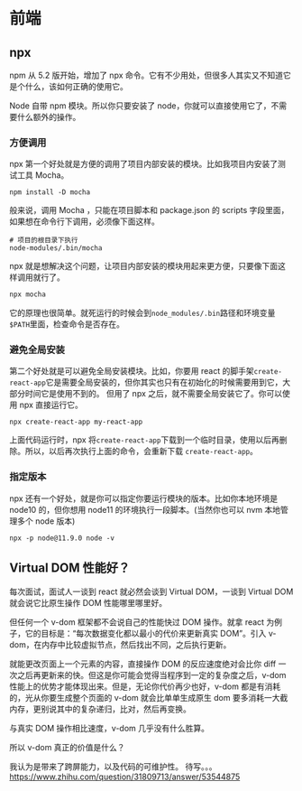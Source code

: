 # 前端

## npx

npm 从 5.2 版开始，增加了 npx 命令。它有不少用处，但很多人其实又不知道它是个什么，该如何正确的使用它。

Node 自带 npm 模块。所以你只要安装了 node，你就可以直接使用它了，不需要什么额外的操作。

### 方便调用

npx 第一个好处就是方便的调用了项目内部安装的模块。比如我项目内安装了测试工具 Mocha。

```shell
npm install -D mocha
```

般来说，调用 Mocha ，只能在项目脚本和 package.json 的 scripts 字段里面， 如果想在命令行下调用，必须像下面这样。

```shell
# 项目的根目录下执行
node-modules/.bin/mocha
```

npx 就是想解决这个问题，让项目内部安装的模块用起来更方便，只要像下面这样调用就行了。

```bash
npx mocha
```

它的原理也很简单。就死运行的时候会到`node_modules/.bin`路径和环境变量`$PATH`里面，检查命令是否存在。

### 避免全局安装

第二个好处就是可以避免全局安装模块。比如，你要用 react 的脚手架`create-react-app`它是需要全局安装的，但你其实也只有在初始化的时候需要用到它，大部分时间它是使用不到的。
但用了 npx 之后，就不需要全局安装它了。你可以使用 npx 直接运行它。

```shell
npx create-react-app my-react-app
```

上面代码运行时，npx 将`create-react-app`下载到一个临时目录，使用以后再删除。所以，以后再次执行上面的命令，会重新下载 `create-react-app`。

### 指定版本

npx 还有一个好处，就是你可以指定你要运行模块的版本。比如你本地环境是 node10 的，但你想用 node11 的环境执行一段脚本。(当然你也可以 nvm 本地管理多个 node 版本)

```shell
npx -p node@11.9.0 node -v
```

## Virtual DOM 性能好？

每次面试，面试人一谈到 react 就必然会谈到 Virtual DOM，一谈到 Virtual DOM 就会说它比原生操作 DOM 性能哪里哪里好。

但任何一个 v-dom 框架都不会说自己的性能快过 DOM 操作。就拿 react 为例子，它的目标是：“每次数据变化都以最小的代价来更新真实 DOM”。引入 v-dom，在内存中比较虚拟节点，然后找出不同，之后执行更新。

就能更改页面上一个元素的内容，直接操作 DOM 的反应速度绝对会比你 diff 一次之后再更新来的快。但这是你可能会觉得当程序到一定的复杂度之后，v-dom 性能上的优势才能体现出来。但是，无论你代价再少也好，v-dom 都是有消耗的，光从你要生成整个页面的 v-dom 就会比单单生成原生 dom 要多消耗一大截内存，更别说其中的复杂递归，比对，然后再变换。

与真实 DOM 操作相比速度，v-dom 几乎没有什么胜算。

所以 v-dom 真正的价值是什么？

我认为是带来了跨屏能力，以及代码的可维护性。
待写。。。
https://www.zhihu.com/question/31809713/answer/53544875
